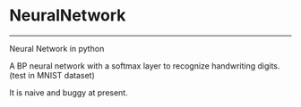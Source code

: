 # NeuralNetwork
---
Neural Network in python

A BP neural network with a softmax layer to recognize handwriting digits. (test in MNIST dataset)

It is naive and buggy at present.
